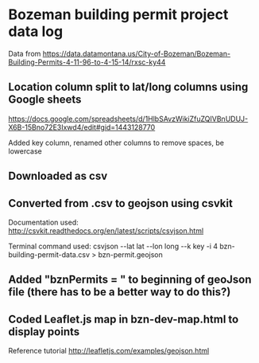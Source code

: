 # Bozeman building permit project data log

Data from
https://data.datamontana.us/City-of-Bozeman/Bozeman-Building-Permits-4-11-96-to-4-15-14/rxsc-ky44

## Location column split to lat/long columns using Google sheets
https://docs.google.com/spreadsheets/d/1HlbSAvzWikiZfuZQIVBnUDUJ-X6B-15Bno72E3Ixwd4/edit#gid=1443128770

Added key column, renamed other columns to remove spaces, be lowercase

## Downloaded as csv

## Converted from .csv to geojson using csvkit
Documentation used:
http://csvkit.readthedocs.org/en/latest/scripts/csvjson.html

Terminal command used:
csvjson --lat lat --lon long --k key -i 4 bzn-building-permit-data.csv > bzn-permit.geojson

## Added "bznPermits = " to beginning of geoJson file (there has to be a better way to do this?)

## Coded Leaflet.js map in bzn-dev-map.html to display points
Reference tutorial
http://leafletjs.com/examples/geojson.html
